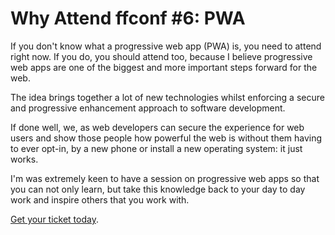 # Why Attend ffconf #6: PWA

If you don't know what a progressive web app (PWA) is, you need to attend right now. If you do, you should attend too, because I believe progressive web apps are one of the biggest and more important steps forward for the web.

The idea brings together a lot of new technologies whilst enforcing a secure and progressive enhancement approach to software development.

If done well, we, as web developers can secure the experience for web users and show those people how powerful the web is without them having to ever opt-in, by a new phone or install a new operating system: it just works.

I'm was extremely keen to have a session on progressive web apps so that you can not only learn, but take this knowledge back to your day to day work and inspire others that you work with.

[Get your ticket today]().
